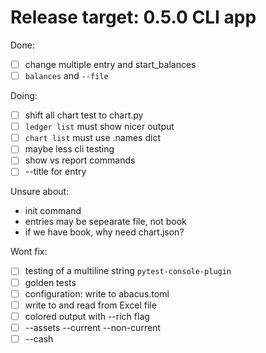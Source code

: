 # Release target: 0.5.0 CLI app

Done:

- [ ] change multiple entry and start_balances
- [ ] `balances` and `--file`

Doing:

- [ ] shift all chart test to chart.py
- [ ] `ledger list` must show nicer output
- [ ] `chart list` must use .names dict
- [ ] maybe less cli testing
- [ ] show vs report commands
- [ ] --title for entry

Unsure about:

- init command
- entries may be sepearate file, not book
- if we have book, why need chart.json?

Wont fix:

- [ ] testing of a multiline string `pytest-console-plugin`
- [ ] golden tests
- [ ] configuration: write to abacus.toml
- [ ] write to and read from Excel file
- [ ] colored output with --rich flag
- [ ] --assets --current --non-current
- [ ] --cash
